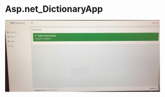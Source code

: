 # Asp.net_DictionaryApp
<img src="https://github.com/yagmurbarank/Asp.net_DictionaryApp/blob/main/img3.jpg" >
